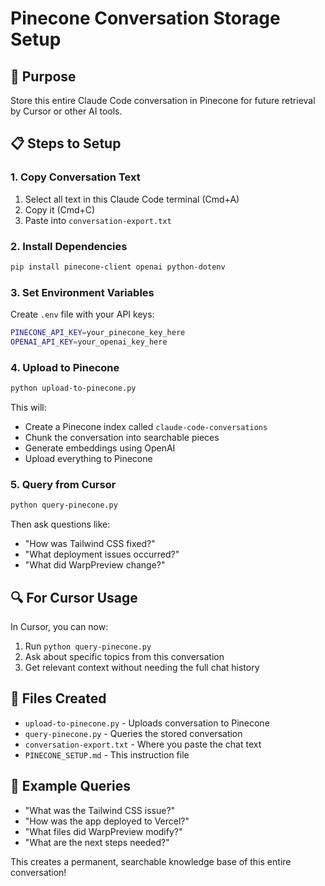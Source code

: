 # Pinecone Conversation Storage Setup

## 🎯 Purpose
Store this entire Claude Code conversation in Pinecone for future retrieval by Cursor or other AI tools.

## 📋 Steps to Setup

### 1. **Copy Conversation Text**
1. Select all text in this Claude Code terminal (Cmd+A)
2. Copy it (Cmd+C)
3. Paste into `conversation-export.txt`

### 2. **Install Dependencies**
```bash
pip install pinecone-client openai python-dotenv
```

### 3. **Set Environment Variables**
Create `.env` file with your API keys:
```bash
PINECONE_API_KEY=your_pinecone_key_here
OPENAI_API_KEY=your_openai_key_here
```

### 4. **Upload to Pinecone**
```bash
python upload-to-pinecone.py
```
This will:
- Create a Pinecone index called `claude-code-conversations`
- Chunk the conversation into searchable pieces
- Generate embeddings using OpenAI
- Upload everything to Pinecone

### 5. **Query from Cursor**
```bash
python query-pinecone.py
```
Then ask questions like:
- "How was Tailwind CSS fixed?"
- "What deployment issues occurred?"
- "What did WarpPreview change?"

## 🔍 **For Cursor Usage**

In Cursor, you can now:
1. Run `python query-pinecone.py`
2. Ask about specific topics from this conversation
3. Get relevant context without needing the full chat history

## 📁 **Files Created**
- `upload-to-pinecone.py` - Uploads conversation to Pinecone
- `query-pinecone.py` - Queries the stored conversation  
- `conversation-export.txt` - Where you paste the chat text
- `PINECONE_SETUP.md` - This instruction file

## 🎯 **Example Queries**
- "What was the Tailwind CSS issue?"
- "How was the app deployed to Vercel?"
- "What files did WarpPreview modify?"
- "What are the next steps needed?"

This creates a permanent, searchable knowledge base of this entire conversation!